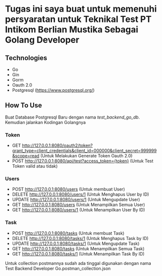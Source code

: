 # Tugas ini saya buat untuk memenuhi persyaratan untuk Teknikal Test PT Intikom Berlian Mustika Sebagai Golang Developer

## Technologies
- Go
- Gin
- Gorm
- Oauth 2.0
- Postgresql (https://www.postgresql.org/)

## How To Use
Buat Database Postgresql Baru dengan nama *test_backend_go_db*. Kemudian jalankan Kodingan Golangnya

### Token
- GET http://127.0.0.1:8080/oauth2/token?grant_type=client_credentials&client_id=000000&client_secret=999999&scope=read (Untuk Melakukan Generate Token Oauth 2.0)
- POST http://127.0.0.1:8080/api/test?access_token={token} (Untuk Test Token valid atau tidak)
### Users
- POST http://127.0.0.1:8080/users (Untuk membuat User)
- DELETE http://127.0.0.1:8080/users/1 (Untuk Menghapus User by ID) 
- UPDATE http://127.0.0.1:8080/users/1 (Untuk Mengupdate User) 
- GET http://127.0.0.1:8080/users (Untuk Menampilkan Semua User)
- GET http://127.0.0.1:8080/users/1 (Untuk Menampilkan User By ID)
### Task
- POST http://127.0.0.1:8080/tasks (Untuk membuat Task)
- DELETE http://127.0.0.1:8080/tasks/1 (Untuk Menghapus Task by ID) 
- UPDATE http://127.0.0.1:8080/tasks/1 (Untuk Mengupdate Task) 
- GET http://127.0.0.1:8080/tasks (Untuk Menampilkan Semua Task)
- GET http://127.0.0.1:8080/tasks/1 (Untuk Menampilkan Task By ID)

Untuk collection postmannya sudah ada tinggal digunakan dengan nama Test Backend Developer Go.postman_collection.json
